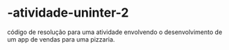 # -atividade-uninter-2
código de resolução para uma atividade envolvendo o desenvolvimento de um app de vendas para uma pizzaria.
